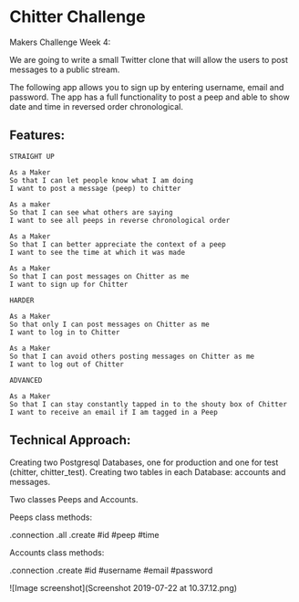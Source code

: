 Chitter Challenge
=================

Makers Challenge Week 4:

We are going to write a small Twitter clone that will allow the users to post messages to a public stream.

The following app allows you to sign up by entering username, email and password.
The app has a full functionality to post a peep and able to show date and time in reversed order chronological.

Features:
-------

```
STRAIGHT UP

As a Maker
So that I can let people know what I am doing  
I want to post a message (peep) to chitter

As a maker
So that I can see what others are saying  
I want to see all peeps in reverse chronological order

As a Maker
So that I can better appreciate the context of a peep
I want to see the time at which it was made

As a Maker
So that I can post messages on Chitter as me
I want to sign up for Chitter

HARDER

As a Maker
So that only I can post messages on Chitter as me
I want to log in to Chitter

As a Maker
So that I can avoid others posting messages on Chitter as me
I want to log out of Chitter

ADVANCED

As a Maker
So that I can stay constantly tapped in to the shouty box of Chitter
I want to receive an email if I am tagged in a Peep
```

Technical Approach:
-----

Creating two Postgresql Databases, one for production and one for test (chitter, chitter_test).
Creating two tables in each Database: accounts and messages.

Two classes Peeps and Accounts.

Peeps class methods:

.connection
.all
.create
#id
#peep
#time

Accounts class methods:

.connection
.create
#id
#username
#email
#password

![Image screenshot](Screenshot 2019-07-22 at 10.37.12.png)
